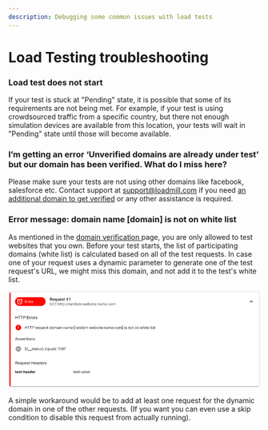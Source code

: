 ```yaml
---
description: Debugging some common issues with load tests
---
```


# Load Testing troubleshooting

### Load test does not start

If your test is stuck at "Pending" state, it is possible that some of its requirements are not being met. For example, if your test is using crowdsourced traffic from a specific country, but there not enough simulation devices are available from this location, your tests will wait in "Pending" state until those will become available.

### **I’m getting an error ‘Unverified domains are already under test’ but our domain has been verified. What do I miss here?**

Please make sure your tests are not using other domains like facebook, salesforce etc. Contact support at [support@loadmill.com](mailto:support@loadmill.com) if you need [an additional domain to get verified](https://docs.loadmill.com/load-testing/setup/domain-verification) or any other assistance is required.

### **Error message: domain name \[domain] is not on white list**

As mentioned in the [domain verification ](../getting-started/setup/domain-verification.md)page, you are only allowed to test websites that you own. Before your test starts, the list of participating domains (white list) is calculated based on all of the test requests. In case one of your request uses a dynamic parameter to generate one of the test request's URL, we might miss this domain, and not add it to the test's white list.

![HTTP request domain name \[random-website-name.com\] is not on white list](<../../.gitbook/assets/image (17).png>)

A simple workaround would be to add at least one request for the dynamic domain in one of the other requests. (If you want you can even use a skip condition to disable this request from actually running).
